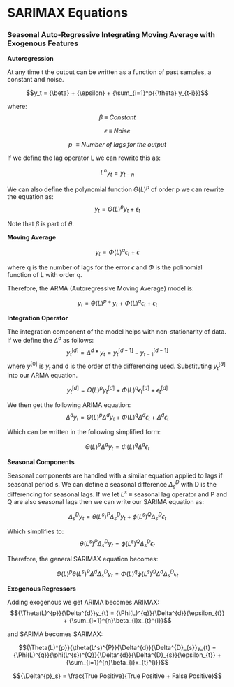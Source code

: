 # SARIMAX Equations

### Seasonal Auto-Regressive Integrating Moving Average with Exogenous Features

**Autoregression**

At any time t the output can be written as a function of past samples, a constant and noise.

$$y_t = {\beta} + {\epsilon} + {\sum_{i=1}^p{{\theta} y_{t-i}}}$$

where:
$${\beta}\; {\equiv}\;Constant$$

$${\epsilon}\; {\equiv}\;Noise$$

$${p}\; {\equiv}Number\; of\; lags\; for\; the\; output$$ 

If we define the lag operator L we can rewrite this as:

$$ {L^n}{y_t} = {y_{t-n}}$$

We can also define the polynomial function ${\Theta(L)^p}$ of order p we can rewrite the equation as:
$$ y_{t} = {\Theta(L)^{p}y_{t} + {\epsilon_t}} $$

Note that ${\beta}$ is part of ${\theta}$.

**Moving Average**

$$y_{t} = {\Phi(L)^{q}}{\epsilon_{t}} + {\epsilon}$$

where q is the number of lags for the error ${\epsilon}$ and ${\Phi}$ is the polinomial function of L with order q.

Therefore, the ARMA (Autoregressive Moving Average) model is:

$$y_{t} = {\Theta(L)^{p}}*y_{t} + {\Phi(L)^{q} \epsilon_{t}} + {\epsilon_{t}}$$

**Integration Operator**

The integration component of the model helps with non-stationarity of data.  If we define the ${\Delta^{d}}$ as follows:
$$y_{t}^{[d]} = {\Delta^{d}}*y_{t} = y_{t}^{[d-1]} - y_{t-1}^{[d-1]}$$
where $y^{[0]}$ is $y_{t}$ and d is the order of the differencing used.  Substituting $y_{t}^{[d]}$ into our ARMA equation.

$$y_{t}^{[d]} = {\Theta(L)^{p}}y_{t}^{[d]} + {\Phi(L)^{q}}{\epsilon_{t}^{[d]}} + {\epsilon_{t}^{[d]}}$$

We then get the following ARIMA equation:
$${\Delta^{d}}y_{t} = {\Theta(L)^{p}}{\Delta^{d}}y_{t} + {\Phi(L)^{q}}{\Delta^{d}}{\epsilon_{t}} + {\Delta^{d}}{\epsilon_t}$$

Which can be written in the following simplified form:

$${\Theta(L)^{p}}{\Delta^{d}}y_{t} = {\Phi(L)^{q}}{\Delta^{d}}{\epsilon_{t}}$$

**Seasonal Components**

Seasonal components are handled with a similar equation applied to lags if seasonal period s.  We can define a seasonal difference ${\Delta^{D}_{s}}$ with D is the differencing for seasonal lags.  If we let $L^{s}$ ${\equiv}$ seasonal lag operator and P and Q are also seasonal lags then we can write our SARIMA equation as:

$${\Delta^{D}_{s}}y_{t} = {\theta(L^{s})^{P}}{\Delta^{D}_{s}}y_{t} + {\phi(L^{s})^{Q}}{\Delta^{D}_{s}}{\epsilon_{t}}$$

Which simplifies to:
$${\theta(L^{s})^{P}}{\Delta^{D}_{s}}y_{t} = {\phi(L^{s})^{Q}}{\Delta^{D}_{s}}{\epsilon_{t}}$$

Therefore, the general SARIMAX equation becomes:

$${\Theta(L)^{p}}{\theta(L^s)^{P}}{\Delta^{d}}{\Delta^{D}_{s}}y_{t} = {\Phi(L)^{q}}{\phi(L^{s})^{Q}}{\Delta^{d}}{\Delta^{D}_{s}}{\epsilon_{t}}$$

**Exogenous Regressors**

Adding exogenous we get ARIMA becomes ARIMAX:
$${\Theta(L)^{p}}{\Delta^{d}}y_{t} = {\Phi(L)^{q}}{\Delta^{d}}{\epsilon_{t}} + {\sum_{i=1}^{n}\beta_{i}x_{t}^{i}}$$

and SARIMA becomes SARIMAX:

$${\Theta(L)^{p}}{\theta(L^s)^{P}}{\Delta^{d}}{\Delta^{D}_{s}}y_{t} = {\Phi(L)^{q}}{\phi(L^{s})^{Q}}{\Delta^{d}}{\Delta^{D}_{s}}{\epsilon_{t}} +
{\sum_{i=1}^{n}\beta_{i}x_{t}^{i}}$$






$${\Delta^{p}_s} = \frac{True Positive}{True Positive + False Positive}$$